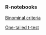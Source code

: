 ### R-notebooks

[Binominal criteria](binominal-criteria/bc.nb.html)

[One-tailed t-test](one-tailed-t-test/one-tailed-t-test.html)